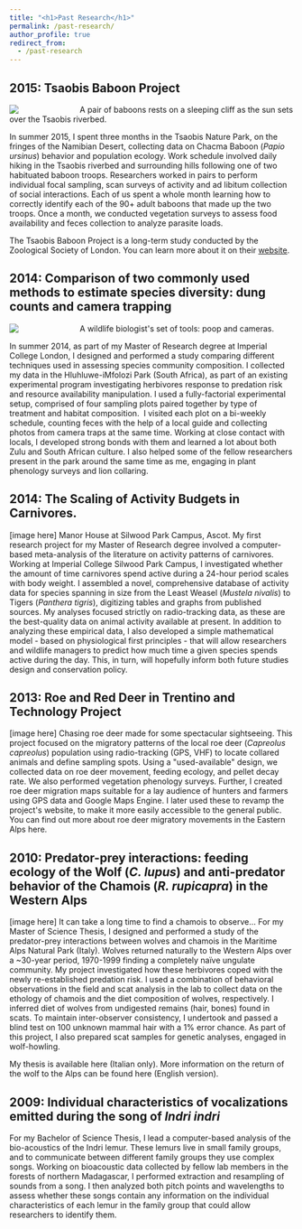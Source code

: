 ```yaml
---
title: "<h1>Past Research</h1>"
permalink: /past-research/
author_profile: true
redirect_from:
  - /past-research
---
```


## 2015: Tsaobis Baboon Project
<style>img {float: left;}</style>
<img src="../images/babs_tsaobis.png" style = "min-width:13vw;max-width:30vw;">

A pair of baboons rests on a sleeping cliff as the sun sets over the Tsaobis riverbed.

In summer 2015, I spent three months in the Tsaobis Nature Park, on the fringes of the Namibian Desert, collecting data on Chacma Baboon (_Papio ursinus_) behavior and population ecology. Work schedule involved daily hiking in the Tsaobis riverbed and surrounding hills following one of two habituated baboon troops. Researchers worked in pairs to perform individual focal sampling, scan surveys of activity and ad libitum collection of social interactions. Each of us spent a whole month learning how to correctly identify each of the 90+ adult baboons that made up the two troops. Once a month, we conducted vegetation surveys to assess food availability and feces collection to analyze parasite loads.

The Tsaobis Baboon Project is a long-term study conducted by the Zoological Society of London. You can learn more about it on their [website](https://www.zsl.org/science/research/baboon).

## 2014: Comparison of two commonly used methods to estimate species diversity: dung counts and camera trapping

<img src="../images/bio_tools.png" style = "min-width:13vw;max-width:30vw">

A wildlife biologist's set of tools: poop and cameras.

In summer 2014, as part of my Master of Research degree at Imperial College London, I designed and performed a study comparing different techniques used in assessing species community composition. I collected my data in the Hluhluwe-iMfolozi Park (South Africa), as part of an existing experimental program investigating herbivores response to predation risk and resource availability manipulation. I used a fully-factorial experimental setup, comprised of four sampling plots paired together by type of treatment and habitat composition.  I visited each plot on a bi-weekly schedule, counting feces with the help of a local guide and collecting photos from camera traps at the same time. Working at close contact with locals, I developed strong bonds with them and learned a lot about both Zulu and South African culture. I also helped some of the fellow researchers present in the park around the same time as me, engaging in plant phenology surveys and lion collaring.

## 2014: The Scaling of Activity Budgets in Carnivores.

[image here] Manor House at Silwood Park Campus, Ascot.
My first research project for my Master of Research degree involved a computer-based meta-analysis of the literature on activity patterns of carnivores. Working at Imperial College Silwood Park Campus, I investigated whether the amount of time carnivores spend active during a 24-hour period scales with body weight. I assembled a novel, comprehensive database of activity data for species spanning in size from the Least Weasel (_Mustela nivalis_) to Tigers (_Panthera tigris_), digitizing tables and graphs from published sources. My analyses focused strictly on radio-tracking data, as these are the best-quality data on animal activity available at present. In addition to analyzing these empirical data, I also developed a simple mathematical model - based on physiological first principles - that will allow researchers and wildlife managers to predict how much time a given species spends active during the day. This, in turn, will hopefully inform both future studies design and conservation policy.

## 2013: Roe and Red Deer in Trentino and Technology Project


[image here]
Chasing roe deer made for some spectacular sightseeing.
This project focused on the migratory patterns of the local roe deer (_Capreolus capreolus_) population using radio-tracking (GPS, VHF) to locate collared animals and define sampling spots. Using a "used-available" design, we collected data on roe deer movement, feeding ecology, and pellet decay rate. We also performed vegetation phenology surveys. Further, I created roe deer migration maps suitable for a lay audience of hunters and farmers using GPS data and Google Maps Engine. I later used these to revamp the project's website, to make it more easily accessible to the general public.
You can find out more about roe deer migratory movements in the Eastern Alps here.

## 2010: Predator-prey interactions: feeding ecology of the Wolf (_C. lupus_) and anti-predator behavior of the Chamois (_R. rupicapra_) in the Western Alps

[image here]
It can take a long time to find a chamois to observe...
For my Master of Science Thesis, I designed and performed a study of the predator-prey interactions between wolves and chamois in the Maritime Alps Natural Park (Italy). Wolves returned naturally to the Western Alps over a ~30-year period, 1970-1999 finding a completely naïve ungulate community. My project investigated how these herbivores coped with the newly re-established predation risk. I used a combination of behavioral observations in the field and scat analysis in the lab to collect data on the ethology of chamois and the diet composition of wolves, respectively. I inferred diet of wolves from undigested remains (hair, bones) found in scats. To maintain inter-observer consistency, I undertook and passed a blind test on 100 unknown mammal hair with a 1% error chance. As part of this project, I also prepared scat samples for genetic analyses, engaged in wolf-howling.

My thesis is available here (Italian only). More information on the return of the wolf to the Alps can be found here (English version).

## 2009: Individual characteristics of vocalizations emitted during the song of _Indri indri_

For my Bachelor of Science Thesis, I lead a computer-based analysis of the bio-acoustics of the Indri lemur. These lemurs live in small family groups, and to communicate between different family groups they use complex songs. Working on bioacoustic data collected by fellow lab members in the forests of northern Madagascar, I performed extraction and resampling of sounds from a song. I then analyzed both pitch points and wavelengths to assess whether these songs contain any information on the individual characteristics of each lemur in the family group that could allow researchers to identify them.
